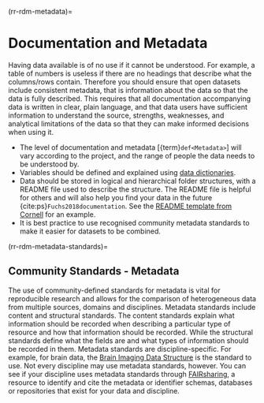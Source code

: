 (rr-rdm-metadata)=
# Documentation and Metadata

Having data available is of no use if it cannot be understood.
For example, a table of numbers is useless if there are no headings that describe what the columns/rows contain.
Therefore you should ensure that open datasets include consistent metadata, that is information about the data so that the data is fully described.
This requires that all documentation accompanying data is written in clear, plain language, and that data users have sufficient information to understand the source, strengths, weaknesses, and analytical limitations of the data so that they can make informed decisions when using it.

- The level of documentation and metadata [{term}`def<Metadata>`] will vary according to the project, and the range of people the data needs to be understood by.
- Variables should be defined and explained using [data dictionaries](https://help.osf.io/hc/en-us/articles/360019739054-How-to-Make-a-Data-Dictionary).
- Data should be stored in logical and hierarchical folder structures, with a README file used to describe the structure.
The README file is helpful for others and will also help you find your data in the future {cite:ps}`Fuchs2018documentation`.
See the [README template from Cornell](https://cornell.app.box.com/v/ReadmeTemplate) for an example.
- It is best practice to use recognised community metadata standards to make it easier for datasets to be combined.

(rr-rdm-metadata-standards)=
## Community Standards - Metadata

The use of community-defined standards for metadata is vital for reproducible research and allows for the comparison of heterogeneous data from multiple sources, domains and disciplines.
Metadata standards include content and structural standards.
The content standards explain what information should be recorded when describing a particular type of resource and how that information should be recorded. 
While the structural standards define what the fields are and what types of information should be recorded in them.
Metadata standards are discipline-specific.
For example, for brain data, the [Brain Imaging Data Structure](https://doi.org/10.25504/FAIRsharing.rd1j6t) is the standard to use.
Not every discipline may use metadata standards, however.
You can see if your discipline uses metadata standards through [FAIRsharing](https://fairsharing.org/), a resource to identify and cite the metadata or identifier schemas, databases or repositories that exist for your data and discipline.
